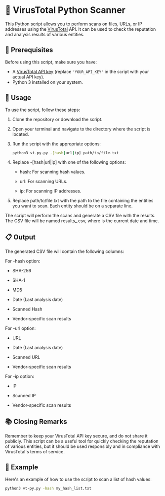 # 🦠 VirusTotal Python Scanner

This Python script allows you to perform scans on files, URLs, or IP addresses using the [VirusTotal](https://www.virustotal.com/) API. It can be used to check the reputation and analysis results of various entities.

## 🚀 Prerequisites

Before using this script, make sure you have:

- A [VirusTotal API key](https://developers.virustotal.com/reference#getting-started) (replace `'YOUR_API_KEY'` in the script with your actual API key).
- Python 3 installed on your system.

## 📖 Usage

To use the script, follow these steps:

1. Clone the repository or download the script.

2. Open your terminal and navigate to the directory where the script is located.

3. Run the script with the appropriate options:

   ```bash
   python3 vt-py.py -[hash|url|ip] path/to/file.txt

4. Replace -[hash|url|ip] with one of the following options:

    - hash: For scanning hash values.

    - url: For scanning URLs.

    - ip: For scanning IP addresses.

5. Replace path/to/file.txt with the path to the file containing the entities you want to scan. Each entity should be on a separate line.

The script will perform the scans and generate a CSV file with the results. The CSV file will be named results_<timestamp>.csv, where <timestamp> is the current date and time.

## 📋 Output

The generated CSV file will contain the following columns:

For -hash option:

  - SHA-256
  
  - SHA-1
  
  - MD5
  
  - Date (Last analysis date)
  
  - Scanned Hash
  
  - Vendor-specific scan results

For -url option:
  
  - URL
  
  - Date (Last analysis date)
  
  - Scanned URL
  
  - Vendor-specific scan results

For -ip option:
  
  - IP
  
  - Scanned IP
  
  - Vendor-specific scan results

## 📚 Closing Remarks

Remember to keep your VirusTotal API key secure, and do not share it publicly. This script can be a useful tool for quickly checking the reputation of various entities, but it should be used responsibly and in compliance with VirusTotal's terms of service.

## 🌟 Example

Here's an example of how to use the script to scan a list of hash values:


```bash
python3 vt-py.py -hash my_hash_list.txt
